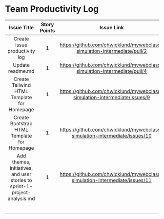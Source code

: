# Team Productivity Log

| Issue Title | Story Points | Issue Link | Status | Assigned To | Assigned On | Completed On | Category | Status Notes |
|:-----------:|:------------:|:----------:|:------:|:-----------:|:-----------:|:------------:|:--------:|:------------:|
| Create issue productivity log   |     1        | https://github.com/chwicklund/mywebclass-simulation-intermediate/pull/2       |   Done  |     Eileen Sanchez        |      03/27/2023       |       03/28/2023       |     Docs     |       n/a       |
|      Update readme.md       |        1      |      https://github.com/chwicklund/mywebclass-simulation-intermediate/pull/4     |   Done  |    Eileen Sanchez    |       03/27/2023      |       03/28/2023       |          Docs     |      n/a       |
| Create Tailwind HTML Template for Homepage |       1       |    https://github.com/chwicklund/mywebclass-simulation-intermediate/issues/9 | Done |  Charles Wicklund     | 03/27/2023 | 03/29/2023 | Feature | n/a |              |
| Create Bootstrap HTML Template for Homepage |       1       |    https://github.com/chwicklund/mywebclass-simulation-intermediate/issues/10 | Done |  Charles Wicklund     | 03/27/2023 | 03/29/2023 | Feature | n/a |              |
| Add themes, initiatives, and user stories to sprint-1-project-analysis.md  |       1       |      https://github.com/chwicklund/mywebclass-simulation-intermediate/issues/11      |    Done    |     Eileen Sanchez        |      03/27/2023       |      03/28/2023        |      Docs    |        n/a      |
|             |              |            |        |             |             |              |          |              |
|             |              |            |        |             |             |              |          |              |
|             |              |            |        |             |             |              |          |              |
|             |              |            |        |             |             |              |          |              |
|             |              |            |        |             |             |              |          |              |
|             |              |            |        |             |             |              |          |              |

